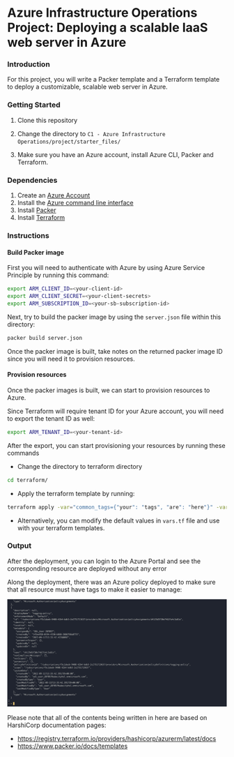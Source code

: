 # Azure Infrastructure Operations Project: Deploying a scalable IaaS web server in Azure

### Introduction
For this project, you will write a Packer template and a Terraform template to deploy a customizable, scalable web server in Azure.

### Getting Started
1. Clone this repository

2. Change the directory to `C1 - Azure Infrastructure Operations/project/starter_files/`

3. Make sure you have an Azure account, install Azure CLI, Packer and Terraform.

### Dependencies
1. Create an [Azure Account](https://portal.azure.com)
2. Install the [Azure command line interface](https://docs.microsoft.com/en-us/cli/azure/install-azure-cli?view=azure-cli-latest)
3. Install [Packer](https://www.packer.io/downloads)
4. Install [Terraform](https://www.terraform.io/downloads.html)

### Instructions

#### Build Packer image

First you will need to authenticate with Azure by using Azure Service Principle by running this command:

```bash
export ARM_CLIENT_ID=<your-client-id>
export ARM_CLIENT_SECRET=<your-client-secrets>
export ARM_SUBSCRIPTION_ID=<your-sb-subscription-id>
```

Next, try to build the packer image by using the `server.json` file within this directory:

```bash
packer build server.json
```

Once the packer image is built, take notes on the returned packer image ID since you will need it to provision resources.

#### Provision resources

Once the packer images is built, we can start to provision resources to Azure.

Since Terraform will require tenant ID for your Azure account, you will need to export the tenant ID as well:

```bash
export ARM_TENANT_ID=<your-tenant-id>
```

After the export, you can start provisioning your resources by running these commands

- Change the directory to terraform directory

```bash
cd terraform/
```

- Apply the terraform template by running:

```bash
terraform apply -var="common_tags={"your": "tags", "are": "here"}" -var="image_id=<your packer image id>" -vars="number_of_vm=<number of desired VMs>"
```

- Alternatively, you can modify the default values in `vars.tf` file and use with your terraform templates.

### Output

After the deployment, you can login to the Azure Portal and see the corresponding resource are deployed without any error

Along the deployment, there was an Azure policy deployed to make sure that all resource must have tags to make it easier to manage:

![policy](policy.png "tagging policy in Azure")

Please note that all of the contents being written in here are based on HarshiCorp documentation pages:

- https://registry.terraform.io/providers/hashicorp/azurerm/latest/docs
- https://www.packer.io/docs/templates
